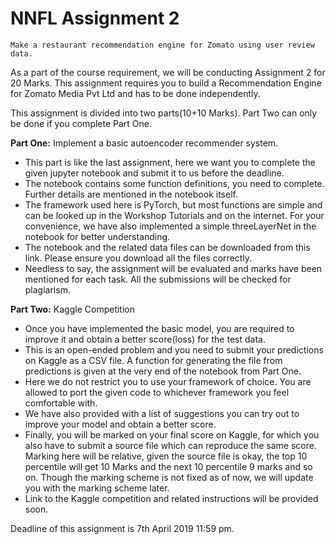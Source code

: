 # NNFL Assignment 2

    Make a restaurant recommendation engine for Zomato using user review data.

As a part of the course requirement, we will be conducting Assignment 2 for 20 Marks. This assignment requires you to build a Recommendation Engine for Zomato Media Pvt Ltd and has to be done independently.

This assignment is divided into two parts(10+10 Marks). Part Two can only be done if you complete Part One.

**Part One:** Implement a basic autoencoder recommender system.
- This part is like the last assignment, here we want you to complete the given jupyter notebook and submit it to us before the deadline.
- The notebook contains some function definitions, you need to complete. Further details are mentioned in the notebook itself. 
- The framework used here is PyTorch, but most functions are simple and can be looked up in the Workshop Tutorials and on the internet. For your convenience, we have also implemented a simple threeLayerNet in the notebook for better understanding.
- The notebook and the related data files can be downloaded from this link. Please ensure you download all the files correctly.
- Needless to say, the assignment will be evaluated and marks have been mentioned for each task. All the submissions will be checked for plagiarism.

**Part Two:** Kaggle Competition
- Once you have implemented the basic model, you are required to improve it and obtain a better score(loss) for the test data.
- This is an open-ended problem and you need to submit your predictions on Kaggle as a CSV file. A function for generating the file from predictions is given at the very end of the notebook from Part One.
- Here we do not restrict you to use your framework of choice. You are allowed to port the given code to whichever framework you feel comfortable with.
- We have also provided with a list of suggestions you can try out to improve your model and obtain a better score.
- Finally, you will be marked on your final score on Kaggle, for which you also have to submit a source file which can reproduce the same score. Marking here will be relative, given the source file is okay, the top 10 percentile will get 10 Marks and the next 10 percentile 9 marks and so on. Though the marking scheme is not fixed as of now, we will update you with the marking scheme later.
- Link to the Kaggle competition and related instructions will be provided soon.

Deadline of this assignment is 7th April 2019 11:59 pm.
